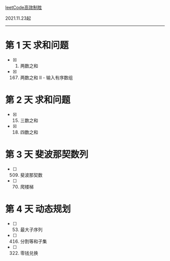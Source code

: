 [leetCode高效制胜](https://leetcode-cn.com/study-plan/efficient-winning/?progress=m866cas)

2021.11.23起

---  
# 第 1 天 求和问题
- [x] 1. 两数之和
- [x] 167. 两数之和 II - 输入有序数组

# 第 2 天 求和问题
- [x] 15. 三数之和
- [x] 18. 四数之和

# 第 3 天 斐波那契数列
- [ ] 509. 斐波那契数
- [ ] 70. 爬楼梯

# 第 4 天 动态规划
- [ ] 53. 最大子序列
- [ ] 416. 分割等和子集
- [ ] 322. 零钱兑换

